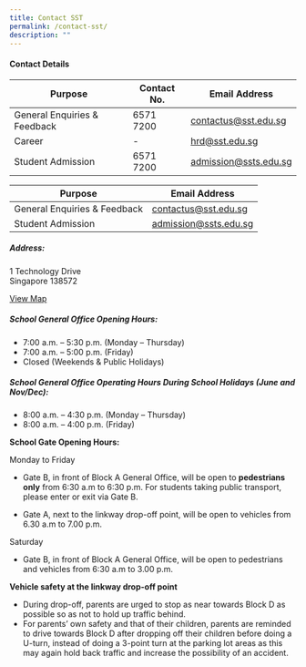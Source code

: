 ```yaml
---
title: Contact SST
permalink: /contact-sst/
description: ""
---
```

#### Contact Details
| Purpose | Contact No. |Email Address |
| -------- | -------- | -------- |
| General Enquiries & Feedback     |  6571 7200  | contactus@sst.edu.sg       |
| Career | - | hrd@sst.edu.sg |
| Student Admission     |  6571 7200  |  admission@ssts.edu.sg     |



| Purpose | Email Address | 
| -------- | -------- | 
| General Enquiries & Feedback       | contactus@sst.edu.sg  |
|Student Admission  | admission@ssts.edu.sg  | Career | hrd@sst.edu.sg|




##### Address:
1 Technology Drive  
Singapore 138572

[View Map](https://goo.gl/maps/W6TH3bcHUhWw7FV5A)

##### School General Office Opening Hours:
* 7:00 a.m. – 5:30 p.m. (Monday – Thursday)  
* 7:00 a.m. – 5:00 p.m. (Friday)  
* Closed (Weekends & Public Holidays)

##### School General Office Operating Hours During School Holidays (June and Nov/Dec):
* 8:00 a.m. – 4:30 p.m. (Monday – Thursday)  
* 8:00 a.m. – 4:00 p.m. (Friday)

**School Gate Opening Hours:**

Monday to Friday
*   Gate B, in front of Block A General Office, will be open to **pedestrians only** from 6:30 a.m to 6:30 p.m. For students taking public transport, please enter or exit via Gate B.

*   Gate A, next to the linkway drop-off point, will be open to vehicles from 6.30 a.m to 7.00 p.m.

Saturday

*   Gate B, in front of Block A General Office, will be open to pedestrians and vehicles from 6:30 a.m to 3.00 p.m.

**Vehicle safety at the linkway drop-off point**

*   During drop-off, parents are urged to stop as near towards Block D as possible so as not to hold up traffic behind.
*   For parents’ own safety and that of their children, parents are reminded to drive towards Block D after dropping off their children before doing a U-turn, instead of doing a 3-point turn at the parking lot areas as this may again hold back traffic and increase the possibility of an accident.